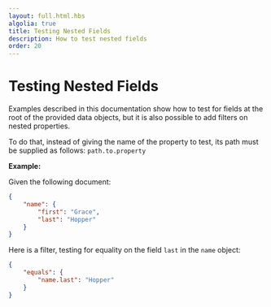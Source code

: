 ```yaml
---
layout: full.html.hbs
algolia: true
title: Testing Nested Fields
description: How to test nested fields
order: 20
---
```


# Testing Nested Fields

Examples described in this documentation show how to test for fields at the root of the provided data objects, but it is also possible to add filters on nested properties.

To do that, instead of giving the name of the property to test, its path must be supplied as follows: `path.to.property`

**Example:**

Given the following document:

```json
{
    "name": {
        "first": "Grace",
        "last": "Hopper"
    }
}
```

Here is a filter, testing for equality on the field `last` in the `name` object:

```json
{
    "equals": {
        "name.last": "Hopper"
    }
}
```
